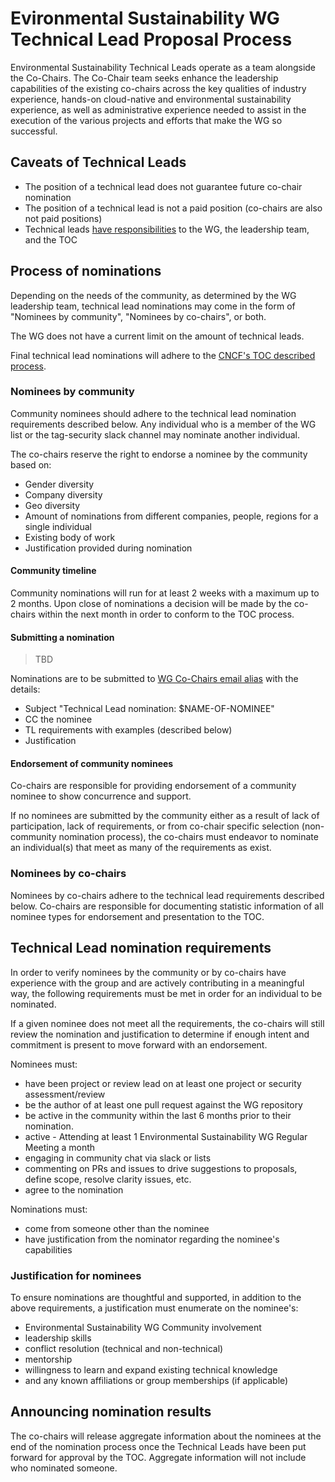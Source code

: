 <!-- cSpell:ignore chairpersonship markdownlint -->
# Evironmental Sustainability WG Technical Lead Proposal Process

Environmental Sustainability Technical Leads operate as a team alongside the Co-Chairs. The Co-Chair
team seeks enhance the leadership capabilities of the existing co-chairs across
the key qualities of industry experience, hands-on cloud-native and environmental sustainability
experience, as well as administrative experience needed to assist in the
execution of the various projects and efforts that make the WG so
successful.

## Caveats of Technical Leads

* The position of a technical lead does not guarantee future co-chair nomination
* The position of a technical lead is not a paid position (co-chairs are also
  not paid positions)
* Technical leads [have responsibilities](roles.md) to the WG, the
  leadership team, and the TOC

## Process of nominations

Depending on the needs of the community, as determined by the WG
leadership team, technical lead nominations may come in the form of "Nominees by
community", "Nominees by co-chairs", or both.

The WG does not have a current limit on the amount of technical leads.

Final technical lead nominations will adhere to the [CNCF's TOC described
process](https://github.com/cncf/toc/blob/main/tags/cncf-tags.md#elections).

### Nominees by community

Community nominees should adhere to the technical lead nomination requirements
described below. Any individual who is a member of the WG list or the
tag-security slack channel may nominate another individual.

The co-chairs reserve the right to endorse a nominee by the community based on:

* Gender diversity
* Company diversity
* Geo diversity
* Amount of nominations from different companies, people, regions for a single
  individual
* Existing body of work
* Justification provided during nomination

#### Community timeline

Community nominations will run for at least 2 weeks with a maximum up to 2
months. Upon close of nominations a decision will be made by the co-chairs
within the next month in order to conform to the TOC process.

#### Submitting a nomination

> TBD

Nominations are to be submitted to [WG Co-Chairs email
alias](mailto:cncf-wg-envsus-chairs@lists.cncf.io) with the details:

* Subject "Technical Lead nomination: $NAME-OF-NOMINEE"
* CC the nominee
* TL requirements with examples (described below)
* Justification

#### Endorsement of community nominees

Co-chairs are responsible for providing endorsement of a community nominee to
show concurrence and support.

If no nominees are submitted by the community either as a result of lack of
participation, lack of requirements, or from co-chair specific selection
(non-community nomination process), the co-chairs must endeavor to nominate an
individual(s) that meet as many of the requirements as exist.

### Nominees by co-chairs

Nominees by co-chairs adhere to the technical lead requirements described below.
Co-chairs are responsible for documenting statistic information of all nominee
types for endorsement and presentation to the TOC.

## Technical Lead nomination requirements

In order to verify nominees by the community or by co-chairs have experience
with the group and are actively contributing in a meaningful way, the following
requirements must be met in order for an individual to be nominated.

If a given nominee does not meet all the requirements, the co-chairs will still
review the nomination and justification to determine if enough intent and
commitment is present to move forward with an endorsement.

Nominees must:
<!--markdownlint-disable MD005 MD007 -->

* have been project or review lead on at least one project or security assessment/review
* be the author of at least one pull request against the WG repository
* be active in the community within the last 6 months prior to their nomination.
 * active - Attending at least 1 Environmental Sustainability WG Regular Meeting a month
 * engaging in community chat via slack or lists
 * commenting on PRs and issues to drive suggestions to proposals, define scope,
   resolve clarity issues, etc.
* agree to the nomination
<!-- markdownlint-enable MD005 MD007 -->

Nominations must:

* come from someone other than the nominee
* have justification from the nominator regarding the nominee's capabilities

### Justification for nominees

To ensure nominations are thoughtful and supported, in addition to the above
requirements, a justification must enumerate on the nominee's:

* Environmental Sustainability WG Community involvement
* leadership skills
* conflict resolution (technical and non-technical)
* mentorship
* willingness to learn and expand existing technical knowledge
* and any known affiliations or group memberships (if applicable)

## Announcing nomination results

The co-chairs will release aggregate information about the nominees at the end
of the nomination process once the Technical Leads have been put forward for
approval by the TOC. Aggregate information will not include who nominated
someone.